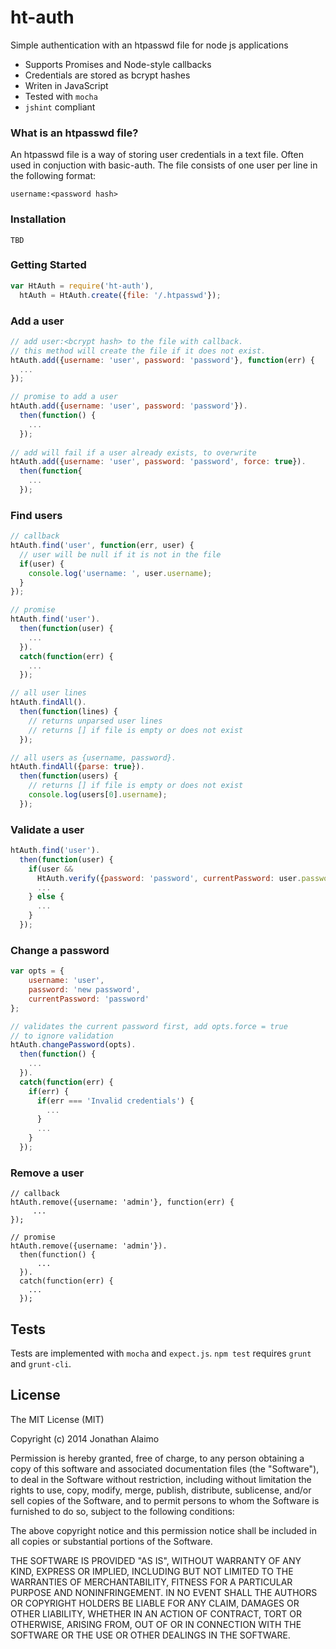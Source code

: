 # ht-auth

Simple authentication with an htpasswd file for node js applications

* Supports Promises and Node-style callbacks
* Credentials are stored as bcrypt hashes
* Writen in JavaScript
* Tested with `mocha`
* `jshint` compliant
 
### What is an htpasswd file?
An htpasswd file is a way of storing user credentials in a text file.  Often used in conjuction with basic-auth. The file consists of one user per line in the following format:

`username:<password hash>`

### Installation

`TBD`

### Getting Started

``` js
var HtAuth = require('ht-auth'),
  htAuth = HtAuth.create({file: '/.htpasswd'});
```

### Add a user
``` js
// add user:<bcrypt hash> to the file with callback.
// this method will create the file if it does not exist.
htAuth.add({username: 'user', password: 'password'}, function(err) {
  ...
});

// promise to add a user
htAuth.add({username: 'user', password: 'password'}).
  then(function() { 
    ... 
  });
  
// add will fail if a user already exists, to overwrite
htAuth.add({username: 'user', password: 'password', force: true}).
  then(function{ 
    ... 
  });
```

### Find users
``` js
// callback
htAuth.find('user', function(err, user) {
  // user will be null if it is not in the file
  if(user) {
    console.log('username: ', user.username);
  }
});

// promise
htAuth.find('user').
  then(function(user) { 
    ... 
  }).
  catch(function(err) { 
    ... 
  });

// all user lines
htAuth.findAll().
  then(function(lines) {
    // returns unparsed user lines
    // returns [] if file is empty or does not exist
  });

// all users as {username, password}.
htAuth.findAll({parse: true}).
  then(function(users) {
    // returns [] if file is empty or does not exist
    console.log(users[0].username);
  });
```

### Validate a user
``` js
htAuth.find('user').
  then(function(user) {
    if(user && 
      HtAuth.verify({password: 'password', currentPassword: user.password}) {
      ...
    } else {
      ...
    }
  });
```

### Change a password
``` js
var opts = {
	username: 'user',
	password: 'new password',
	currentPassword: 'password'
};

// validates the current password first, add opts.force = true
// to ignore validation
htAuth.changePassword(opts).
  then(function() {
    ...
  }).
  catch(function(err) {
    if(err) {
      if(err === 'Invalid credentials') {
        ...
      } 
      ...
    }
  });
```

### Remove a user
```
// callback
htAuth.remove({username: 'admin'}, function(err) {
	 ...
});

// promise
htAuth.remove({username: 'admin'}).
  then(function() {
	  ...
  }).
  catch(function(err) {
    ...
  });
```

## Tests

Tests are implemented with `mocha` and `expect.js`.  `npm test` requires `grunt` and `grunt-cli`.

## License

The MIT License (MIT)

Copyright (c) 2014 Jonathan Alaimo

Permission is hereby granted, free of charge, to any person obtaining a copy
of this software and associated documentation files (the "Software"), to deal
in the Software without restriction, including without limitation the rights
to use, copy, modify, merge, publish, distribute, sublicense, and/or sell
copies of the Software, and to permit persons to whom the Software is
furnished to do so, subject to the following conditions:

The above copyright notice and this permission notice shall be included in all
copies or substantial portions of the Software.

THE SOFTWARE IS PROVIDED "AS IS", WITHOUT WARRANTY OF ANY KIND, EXPRESS OR
IMPLIED, INCLUDING BUT NOT LIMITED TO THE WARRANTIES OF MERCHANTABILITY,
FITNESS FOR A PARTICULAR PURPOSE AND NONINFRINGEMENT. IN NO EVENT SHALL THE
AUTHORS OR COPYRIGHT HOLDERS BE LIABLE FOR ANY CLAIM, DAMAGES OR OTHER
LIABILITY, WHETHER IN AN ACTION OF CONTRACT, TORT OR OTHERWISE, ARISING FROM,
OUT OF OR IN CONNECTION WITH THE SOFTWARE OR THE USE OR OTHER DEALINGS IN THE
SOFTWARE.
